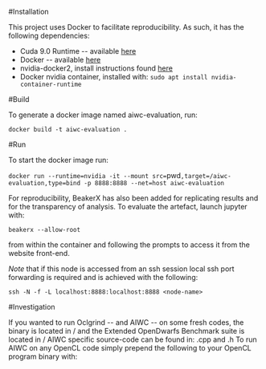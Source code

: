 
#Installation

This project uses Docker to facilitate reproducibility. As such, it has the following dependencies:

* Cuda 9.0 Runtime -- available [here](https://developer.nvidia.com/cuda-downloads)
* Docker -- available [here](https://docs.docker.com/install/linux/docker-ce/ubuntu/)
* nvidia-docker2, install instructions found [here](https://github.com/NVIDIA/nvidia-docker)
* Docker nvidia container, installed with: `sudo apt install nvidia-container-runtime`

#Build

To generate a docker image named aiwc-evaluation, run:

`docker build -t aiwc-evaluation .`

#Run

To start the docker image run:

`docker run --runtime=nvidia -it --mount src=`pwd`,target=/aiwc-evaluation,type=bind -p 8888:8888 --net=host aiwc-evaluation`

For reproducibility, BeakerX has also been added for replicating results and for the transparency of analysis.
To evaluate the artefact, launch jupyter with:

`beakerx --allow-root`

from within the container and following the prompts to access it from the website front-end.

*Note* that if this node is accessed from an ssh session local ssh port forwarding is required and is achieved with the following:

`ssh -N -f -L localhost:8888:localhost:8888 <node-name>`

#Investigation

If you wanted to run Oclgrind -- and AIWC -- on some fresh codes, the binary is located in / and the Extended OpenDwarfs Benchmark suite is located in /
AIWC specific source-code can be found in: .cpp and .h
To run AIWC on any OpenCL code simply prepend the following to your OpenCL program binary with:

